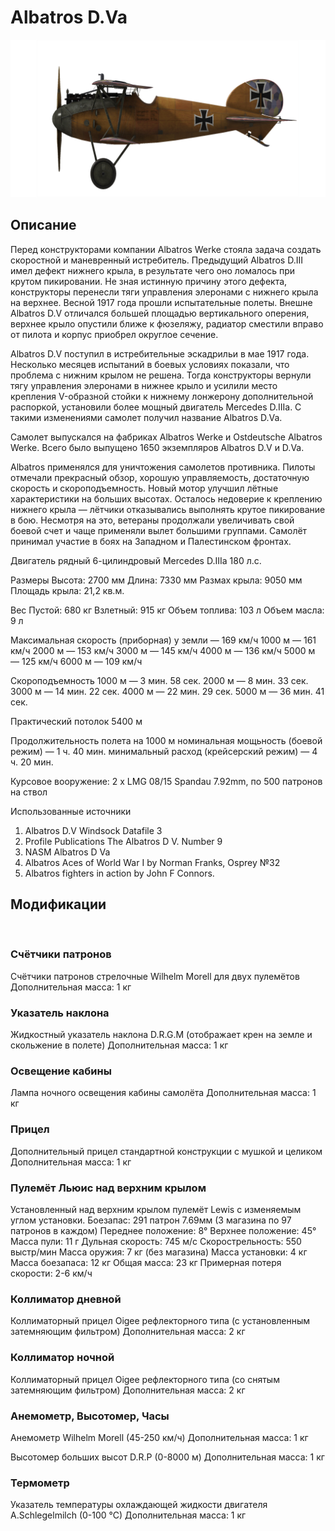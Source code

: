 ﻿# Albatros D.Va

![albatrosd5](../images/albatrosd5.png)

## Описание

Перед конструкторами компании Albatros Werke стояла задача создать скоростной и маневренный истребитель. Предыдущий Albatros D.III имел дефект нижнего крыла, в результате чего оно ломалось при крутом пикировании. Не зная истинную причину этого дефекта, конструкторы перенесли тяги управления элеронами c нижнего крыла на верхнее.
Весной 1917 года прошли испытательные полеты. Внешне Albatros D.V отличался большей площадью вертикального оперения, верхнее крыло опустили ближе к фюзеляжу, радиатор сместили вправо от пилота и корпус приобрел округлое сечение.

Albatros D.V поступил в истребительные эскадрильи в мае 1917 года. Несколько месяцев испытаний в боевых условиях показали, что проблема с нижним крылом не решена. Тогда конструкторы вернули тягу управления элеронами в нижнее крыло и усилили место крепления V-образной стойки к нижнему лонжерону дополнительной распоркой, установили более мощный двигатель Mercedes D.IIIa. С такими изменениями самолет получил название Albatros D.Va.

Самолет выпускался на фабриках Albatros Werke и Ostdeutsche Albatros Werke. Всего было выпущено 1650 экземпляров Albatros D.V и D.Va.

Albatros применялся для уничтожения самолетов противника. Пилоты отмечали прекрасный обзор, хорошую управляемость, достаточную скорость и скороподъемность. Новый мотор улучшил лётные характеристики на больших высотах. Осталось недоверие к креплению нижнего крыла — лётчики отказывались выполнять крутое пикирование в бою. Несмотря на это, ветераны продолжали увеличивать свой боевой счет и чаще применяли вылет большими группами. Самолёт принимал участие в боях на Западном и Палестинском фронтах.


Двигатель рядный 6-цилиндровый Mercedes D.IIIa 180 л.с.

Размеры
Высота: 2700 мм
Длина: 7330 мм
Размах крыла: 9050 мм
Площадь крыла:  21,2 кв.м.

Вес
Пустой: 680 кг
Взлетный: 915 кг
Объем топлива: 103 л
Объем масла: 9 л

Максимальная скорость (приборная)
у земли — 169 км/ч
1000 м — 161 км/ч
2000 м — 153 км/ч
3000 м — 145 км/ч
4000 м — 136 км/ч
5000 м — 125 км/ч
6000 м — 109 км/ч

Скороподъемность
1000 м —  3 мин. 58 сек.
2000 м —  8 мин. 33 сек.
3000 м — 14 мин. 22 сек.
4000 м — 22 мин. 29 сек.
5000 м — 36 мин. 41 сек.

Практический потолок 5400 м

Продолжительность полета на 1000 м
номинальная мощьность (боевой режим) — 1 ч. 40 мин.
минимальный расход (крейсерский режим) — 4 ч. 20 мин.

Курсовое вооружение: 2 x LMG 08/15 Spandau 7.92mm, по 500 патронов на ствол

Использованные источники
1) Albatros D.V  Windsock Datafile 3
2) Profile Publications The Albatros D V. Number 9
3) NASM Albatros D Va
4) Albatros Aces of World War I by Norman Franks, Osprey №32
5) Albatros fighters in action by John F Connors.

## Модификации
﻿

### Счётчики патронов

Счётчики патронов стрелочные Wilhelm Morell для двух пулемётов
Дополнительная масса: 1 кг﻿

### Указатель наклона

Жидкостный указатель наклона D.R.G.M (отображает крен на земле и скольжение в полете)
Дополнительная масса: 1 кг
﻿

### Освещение кабины

Лампа ночного освещения кабины самолёта
Дополнительная масса: 1 кг
﻿

### Прицел

Дополнительный прицел стандартной конструкции с мушкой и целиком
Дополнительная масса: 1 кг
﻿

### Пулемёт Льюис над верхним крылом

Установленный над верхним крылом пулемёт Lewis с изменяемым углом установки.
Боезапас: 291 патрон 7.69мм (3 магазина по 97 патронов в каждом)
Переднее положение: 8°
Верхнее положение: 45°
Масса пули: 11 г
Дульная скорость: 745 м/с
Скорострельность: 550 выстр/мин
Масса оружия: 7 кг (без магазина)
Масса установки: 4 кг
Масса боезапаса: 12 кг
Общая масса: 23 кг
Примерная потеря скорости: 2-6 км/ч﻿

### Коллиматор дневной

Коллиматорный прицел Oigee рефлекторного типа (с установленным затемняющим фильтром)
Дополнительная масса: 2 кг
﻿

### Коллиматор ночной

Коллиматорный прицел Oigee рефлекторного типа (со снятым затемняющим фильтром)
Дополнительная масса: 2 кг
﻿

### Анемометр, Высотомер, Часы

Анемометр Wilhelm Morell (45-250 км/ч)
Дополнительная масса: 1 кг

Высотомер больших высот D.R.P (0-8000 м)
Дополнительная масса: 1 кг

### Термометр

Указатель температуры охлаждающей жидкости двигателя A.Schlegelmilch (0-100 °C)
Дополнительная масса: 1 кг
